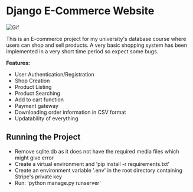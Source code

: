 # Django E-Commerce Website

![Gif](https://imgur.com/80Vdf5i)

This is an E-commerce project for my university's database course where users can shop and sell products. A very basic shopping system has been implemented in a very short time period so expect some bugs.

**Features:**
- User Authentication/Registration
- Shop Creation
- Product Listing
- Product Searching
- Add to cart function
- Payment gateway
- Downloading order information in CSV format
- Updatability of everything


## Running the Project
- Remove sqlite.db as it does not have the required media files which might give error
- Create a virtual environment and 'pip install -r requirements.txt'
- Create an environment variable '.env' in the root directory containing Stripe's private key
- Run: 'python manage.py runserver'